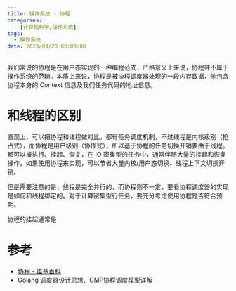 ```yaml
---
title: 操作系统 - 协程
categories: 
  - [计算机科学,操作系统]
tags:
  - 操作系统
date: 2023/09/28 00:00:00
---
```


我们常说的协程是在用户态实现的一种编程范式，严格意义上来说，协程并不属于操作系统的范畴。本质上来说，协程是被协程调度器处理的一段内存数据，他包含协程本身的 Context 信息及我们任务代码的地址信息。

# 和线程的区别

直观上，可以把协程和线程做对比。都有任务调度机制，不过线程是内核级别（抢占式），而协程是用户级别（协作式），所以基于协程的任务切换开销要由于线程。都可以被执行、挂起、恢复，在 IO 密集型的任务中，通常伴随大量的挂起和恢复操作，如果使用协程来实现，可以节省大量内核/用户态切换、线程上下文切换开销。

但是需要注意的是，线程是完全并行的，而协程则不一定，要看协程调度器的实现是如何和线程绑定的。对于计算密集型行任务，要充分考虑使用协程是否符合预期。

协程的挂起通常是

# 参考

- [协程 - 维基百科](https://zh.wikipedia.org/zh-cn/%E5%8D%8F%E7%A8%8B)
- [Golang 调度器设计思想、GMP协程调度模型详解](https://zhuanlan.zhihu.com/p/617420622)